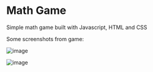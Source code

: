 # Math Game
 Simple math game built with Javascript, HTML and CSS
 
 Some screenshots from game:
 
![image](https://user-images.githubusercontent.com/10870182/215356314-2cc79682-22fb-422f-868f-516cf49f7d12.png)

![image](https://user-images.githubusercontent.com/10870182/215356371-2eee3c57-a73a-40b4-a818-4b9a99d763d6.png)

